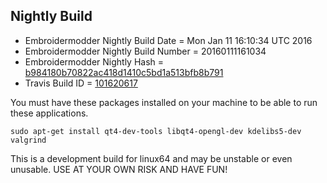 
Nightly Build
------------------------------

* Embroidermodder Nightly Build Date = Mon Jan 11 16:10:34 UTC 2016
* Embroidermodder Nightly Build Number = 20160111161034
* Embroidermodder Nightly Hash = [b984180b70822ac418d1410c5bd1a513bfb8b791](https://github.com/Embroidermodder/Embroidermodder/commit/b984180b70822ac418d1410c5bd1a513bfb8b791)
* Travis Build ID = [101620617](https://travis-ci.org/Embroidermodder/Embroidermodder/builds/101620617)

You must have these packages installed on your machine to be able to run these applications.
```
sudo apt-get install qt4-dev-tools libqt4-opengl-dev kdelibs5-dev valgrind
```

This is a development build for linux64 and may be unstable or even unusable.
USE AT YOUR OWN RISK AND HAVE FUN!

